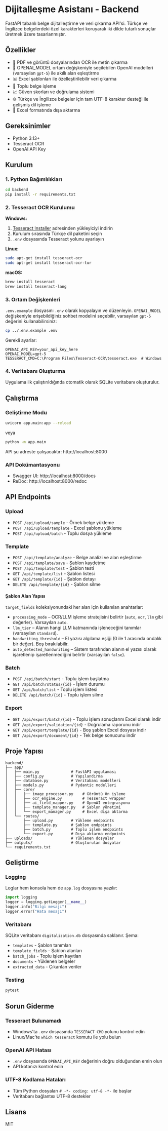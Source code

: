 # Dijitalleşme Asistanı - Backend

FastAPI tabanlı belge dijitalleştirme ve veri çıkarma API'si. Türkçe ve İngilizce belgelerdeki özel karakterleri koruyarak iki dilde tutarlı sonuçlar üretmek üzere tasarlanmıştır.

## Özellikler

- 📄 PDF ve görüntü dosyalarından OCR ile metin çıkarma
- 🤖 OPENAI_MODEL ortam değişkeniyle seçilebilen OpenAI modelleri (varsayılan `gpt-5`) ile akıllı alan eşleştirme
- 📊 Excel şablonları ile özelleştirilebilir veri çıkarma
- 🔄 Toplu belge işleme
- 📈 Güven skorları ve doğrulama sistemi
- 🌐 Türkçe ve İngilizce belgeler için tam UTF-8 karakter desteği ile gelişmiş dil işleme
- 📁 Excel formatında dışa aktarma

## Gereksinimler

- Python 3.13+
- Tesseract OCR
- OpenAI API Key

## Kurulum

### 1. Python Bağımlılıkları

```bash
cd backend
pip install -r requirements.txt
```

### 2. Tesseract OCR Kurulumu

**Windows:**
1. [Tesseract Installer](https://github.com/UB-Mannheim/tesseract/wiki) adresinden yükleyiciyi indirin
2. Kurulum sırasında Türkçe dil paketini seçin
3. `.env` dosyasında Tesseract yolunu ayarlayın

**Linux:**
```bash
sudo apt-get install tesseract-ocr
sudo apt-get install tesseract-ocr-tur
```

**macOS:**
```bash
brew install tesseract
brew install tesseract-lang
```

### 3. Ortam Değişkenleri

`.env.example` dosyasını `.env` olarak kopyalayın ve düzenleyin. `OPENAI_MODEL` değişkeniyle erişebildiğiniz sohbet modelini seçebilir, varsayılan `gpt-5` değerini kullanabilirsiniz:

```bash
cp ../.env.example .env
```

Gerekli ayarlar:
```
OPENAI_API_KEY=your_api_key_here
OPENAI_MODEL=gpt-5
TESSERACT_CMD=C:\Program Files\Tesseract-OCR\tesseract.exe  # Windows
```

### 4. Veritabanı Oluşturma

Uygulama ilk çalıştırıldığında otomatik olarak SQLite veritabanı oluşturulur.

## Çalıştırma

### Geliştirme Modu

```bash
uvicorn app.main:app --reload
```

veya

```bash
python -m app.main
```

API şu adreste çalışacaktır: http://localhost:8000

### API Dokümantasyonu

- Swagger UI: http://localhost:8000/docs
- ReDoc: http://localhost:8000/redoc

## API Endpoints

### Upload
- `POST /api/upload/sample` - Örnek belge yükleme
- `POST /api/upload/template` - Excel şablonu yükleme
- `POST /api/upload/batch` - Toplu dosya yükleme

### Template
- `POST /api/template/analyze` - Belge analizi ve alan eşleştirme
- `POST /api/template/save` - Şablon kaydetme
- `POST /api/template/test` - Şablon testi
- `GET /api/template/list` - Şablon listesi
- `GET /api/template/{id}` - Şablon detayı
- `DELETE /api/template/{id}` - Şablon silme

#### Şablon Alan Yapısı
`target_fields` koleksiyonundaki her alan için kullanılan anahtarlar:

- `processing_mode` – OCR/LLM işleme stratejisini belirtir (`auto`, `ocr`, `llm` gibi değerler). Varsayılan `auto`.
- `llm_tier` – Alanın hangi LLM katmanında işleneceğini tanımlar (varsayılan `standard`).
- `handwriting_threshold` – El yazısı algılama eşiği (0 ile 1 arasında ondalık bir değer). Boş bırakılabilir.
- `auto_detected_handwriting` – Sistem tarafından alanın el yazısı olarak işaretlenip işaretlenmediğini belirtir (varsayılan `false`).

### Batch
- `POST /api/batch/start` - Toplu işlem başlatma
- `GET /api/batch/status/{id}` - İşlem durumu
- `GET /api/batch/list` - Toplu işlem listesi
- `DELETE /api/batch/{id}` - Toplu işlem silme

### Export
- `GET /api/export/batch/{id}` - Toplu işlem sonuçlarını Excel olarak indir
- `GET /api/export/validation/{id}` - Doğrulama raporunu indir
- `GET /api/export/template/{id}` - Boş şablon Excel dosyası indir
- `GET /api/export/document/{id}` - Tek belge sonucunu indir

## Proje Yapısı

```
backend/
├── app/
│   ├── main.py              # FastAPI uygulaması
│   ├── config.py            # Yapılandırma
│   ├── database.py          # Veritabanı modelleri
│   ├── models.py            # Pydantic modelleri
│   ├── core/
│   │   ├── image_processor.py    # Görüntü ön işleme
│   │   ├── ocr_engine.py         # Tesseract wrapper
│   │   ├── ai_field_mapper.py    # OpenAI entegrasyonu
│   │   ├── template_manager.py   # Şablon yönetimi
│   │   └── export_manager.py     # Excel dışa aktarma
│   └── routes/
│       ├── upload.py        # Yükleme endpoints
│       ├── template.py      # Şablon endpoints
│       ├── batch.py         # Toplu işlem endpoints
│       └── export.py        # Dışa aktarma endpoints
├── uploads/                 # Yüklenen dosyalar
├── outputs/                 # Oluşturulan dosyalar
└── requirements.txt
```

## Geliştirme

### Logging

Loglar hem konsola hem de `app.log` dosyasına yazılır:

```python
import logging
logger = logging.getLogger(__name__)
logger.info("Bilgi mesajı")
logger.error("Hata mesajı")
```

### Veritabanı

SQLite veritabanı `digitalization.db` dosyasında saklanır. Şema:
- `templates` - Şablon tanımları
- `template_fields` - Şablon alanları
- `batch_jobs` - Toplu işlem kayıtları
- `documents` - Yüklenen belgeler
- `extracted_data` - Çıkarılan veriler

### Testing

```bash
pytest
```

## Sorun Giderme

### Tesseract Bulunamadı
- Windows'ta `.env` dosyasında `TESSERACT_CMD` yolunu kontrol edin
- Linux/Mac'te `which tesseract` komutu ile yolu bulun

### OpenAI API Hatası
- `.env` dosyasında `OPENAI_API_KEY` değerinin doğru olduğundan emin olun
- API kotanızı kontrol edin

### UTF-8 Kodlama Hataları
- Tüm Python dosyaları `# -*- coding: utf-8 -*-` ile başlar
- Veritabanı bağlantısı UTF-8 destekler

## Lisans

MIT
